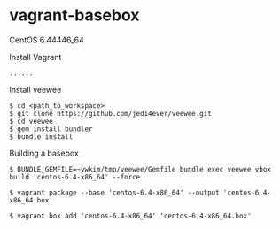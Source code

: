 vagrant-basebox
===============

CentOS 6.44446_64

Install Vagrant
```
......
```

Install veewee
```
$ cd <path_to_workspace>
$ git clone https://github.com/jedi4ever/veewee.git
$ cd veewee
$ gem install bundler
$ bundle install
```

Building a basebox
```
$ BUNDLE_GEMFILE=~ywkim/tmp/veewee/Gemfile bundle exec veewee vbox build 'centos-6.4-x86_64' --force

$ vagrant package --base 'centos-6.4-x86_64' --output 'centos-6.4-x86_64.box'

$ vagrant box add 'centos-6.4-x86_64' 'centos-6.4-x86_64.box'
```
